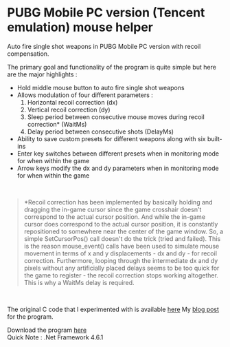 # PUBG Mobile PC version (Tencent emulation) mouse helper
Auto fire single shot weapons in PUBG Mobile PC version with recoil compensation.
<p>
  The primary goal and functionality of the program is quite simple but here are the major highlights :
<ul>
  <li>Hold middle mouse button to auto fire single shot weapons</li>
  <li>Allows modulation of four different parameters : <ol><li>Horizontal recoil correction (dx)</li> <li>Vertical recoil correction (dy)</li> <li>Sleep period between consecutive mouse moves during recoil correction* (WaitMs)</li> <li>Delay period between consecutive shots (DelayMs)</li></ol></li>
<li>Ability to save custom presets for different weapons along with six built-ins</li>
<li>Enter key switches between different presets when in monitoring mode for when within the game</li>
  <li>Arrow keys modify the dx and dy parameters when in monitoring mode for when within the game</li>
  </ul><br/>
  </p>

>\*Recoil correction has been implemented by basically holding and dragging the in-game cursor since the game crosshair doesn't correspond to the actual cursor position. And while the in-game cursor does correspond to the actual cursor position, it is constantly repositioned to somewhere near the center of the game window. So, a simple SetCursorPos() call doesn't do the trick (tried and failed). This is the reason mouse_event() calls have been used to simulate mouse movement in terms of x and y displacements - dx and dy - for recoil correction. Furthermore, looping through the intermediate dx and dy pixels without any artificially placed delays seems to be too quick for the game to register - the recoil correction stops working altogether. This is why a WaitMs delay is required.
<br/>

The original C code that I experimented with is available <a href="https://gist.github.com/globalpolicy/5c9f3bc071412e646524c1e552416b5d">here</a>
My <a href="http://c0dew0rth.blogspot.com/2018/05/pubg-mobile-mouse-helper.html">blog post</a> for the program.
<br/>

Download the program <a href="https://github.com/globalpolicy/pubgmobilemousehelper/raw/master/PUBG%20Mouse%20Helper/PUBG%20Mouse%20Helper/bin/Release/PUBG%20Mouse%20Helper.exe">here</a>
  <br/>
  Quick Note : .Net Framework 4.6.1
  
